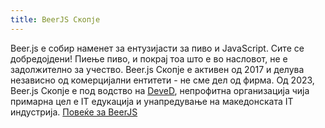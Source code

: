 ```yaml
---
title: BeerJS Скопје
---
```


Beer.js e собир наменет за ентузијасти за пиво и JavaScript. Сите се добредојдени! Пиење пиво, и покрај тоа што е во
насловот, не е задолжително за учество. Beer.js Скопје е активен од 2017 и делува независно од комерцијални ентитети -
не сме дел од фирма. Од 2023, Beer.js Скопје е под водство на [DeveD](https://deved.mk), непрофитна организација чија примарна цел е IT
едукација и унапредување на македонската IT индустрија. [Повеќе за BeerJS](/about)
